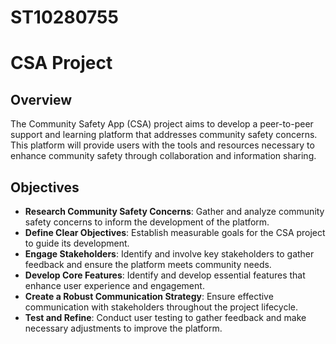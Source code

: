 # ST10280755
# CSA Project

## Overview

The Community Safety App (CSA) project aims to develop a peer-to-peer support and learning platform that addresses community safety concerns. This platform will provide users with the tools and resources necessary to enhance community safety through collaboration and information sharing.

## Objectives

- **Research Community Safety Concerns**: Gather and analyze community safety concerns to inform the development of the platform.
- **Define Clear Objectives**: Establish measurable goals for the CSA project to guide its development.
- **Engage Stakeholders**: Identify and involve key stakeholders to gather feedback and ensure the platform meets community needs.
- **Develop Core Features**: Identify and develop essential features that enhance user experience and engagement.
- **Create a Robust Communication Strategy**: Ensure effective communication with stakeholders throughout the project lifecycle.
- **Test and Refine**: Conduct user testing to gather feedback and make necessary adjustments to improve the platform.


